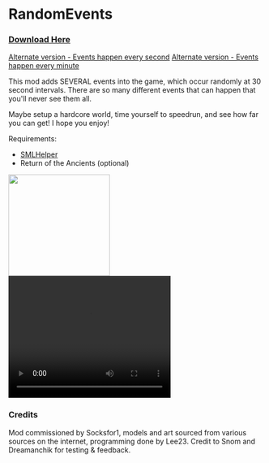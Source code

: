 # RandomEvents

### [Download Here](https://github.com/LeeTwentyThree/Lee23-SubnauticaMods/raw/main/Downloads/RandomEvents.zip)
[Alternate version - Events happen every second](https://github.com/LeeTwentyThree/Lee23-SubnauticaMods/raw/main/Downloads/RandomEvents%201s.zip)
[Alternate version - Events happen every minute](https://github.com/LeeTwentyThree/Lee23-SubnauticaMods/raw/main/Downloads/RandomEvents%201m.zip)

This mod adds SEVERAL events into the game, which occur randomly at 30 second intervals. There are so many different events that can happen that you'll never see them all.

Maybe setup a hardcore world, time yourself to speedrun, and see how far you can get! I hope you enjoy!

Requirements:
- [SMLHelper](https://www.nexusmods.com/subnautica/mods/113)
- Return of the Ancients (optional)

<div>
  <img src="https://github.com/LeeTwentyThree/Lee23-SubnauticaMods/raw/main/Downloads/Thumbnails/RandomEvents.png" width=200px>
  <video width="320" height="240" controls>
    <source src="https://github.com/LeeTwentyThree/Lee23-SubnauticaMods/raw/main/Downloads/Videos/shrek.mp4" type="video/mp4">
  </video>
</div>

### Credits

Mod commissioned by Socksfor1, models and art sourced from various sources on the internet, programming done by Lee23. Credit to Snom and Dreamanchik for testing & feedback.